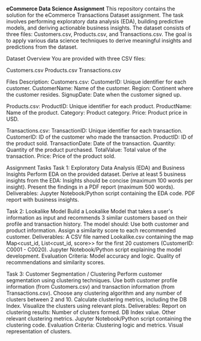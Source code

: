 **eCommerce Data Science Assignment**
This repository contains the solution for the eCommerce Transactions Dataset assignment. The task involves performing exploratory data analysis (EDA), building predictive models, and deriving actionable business insights. The dataset consists of three files: Customers.csv, Products.csv, and Transactions.csv. The goal is to apply various data science techniques to derive meaningful insights and predictions from the dataset.

Dataset Overview
You are provided with three CSV files:

Customers.csv
Products.csv
Transactions.csv

Files Description:
Customers.csv:
CustomerID: Unique identifier for each customer.
CustomerName: Name of the customer.
Region: Continent where the customer resides.
SignupDate: Date when the customer signed up.

Products.csv:
ProductID: Unique identifier for each product.
ProductName: Name of the product.
Category: Product category.
Price: Product price in USD.

Transactions.csv:
TransactionID: Unique identifier for each transaction.
CustomerID: ID of the customer who made the transaction.
ProductID: ID of the product sold.
TransactionDate: Date of the transaction.
Quantity: Quantity of the product purchased.
TotalValue: Total value of the transaction.
Price: Price of the product sold.


Assignment Tasks
Task 1: Exploratory Data Analysis (EDA) and Business Insights
Perform EDA on the provided dataset.
Derive at least 5 business insights from the EDA:
Insights should be concise (maximum 100 words per insight).
Present the findings in a PDF report (maximum 500 words).
Deliverables:
Jupyter Notebook/Python script containing the EDA code.
PDF report with business insights.


Task 2: Lookalike Model
Build a Lookalike Model that takes a user's information as input and recommends 3 similar customers based on their profile and transaction history. The model should:
Use both customer and product information.
Assign a similarity score to each recommended customer.
Deliverables:
A CSV file named Lookalike.csv containing the map Map<cust_id, List<cust_id, score>> for the first 20 customers (CustomerID: C0001 - C0020).
Jupyter Notebook/Python script explaining the model development.
Evaluation Criteria:
Model accuracy and logic.
Quality of recommendations and similarity scores.


Task 3: Customer Segmentation / Clustering
Perform customer segmentation using clustering techniques.
Use both customer profile information (from Customers.csv) and transaction information (from Transactions.csv).
Choose any clustering algorithm and any number of clusters between 2 and 10.
Calculate clustering metrics, including the DB Index.
Visualize the clusters using relevant plots.
Deliverables:
Report on clustering results:
Number of clusters formed.
DB Index value.
Other relevant clustering metrics.
Jupyter Notebook/Python script containing the clustering code.
Evaluation Criteria:
Clustering logic and metrics.
Visual representation of clusters.
